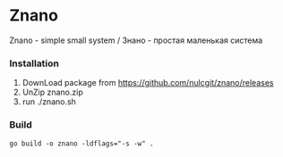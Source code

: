 # Znano

Znano - simple small system / Знано - простая маленькая система

### Installation

1. DownLoad package from https://github.com/nulcgit/znano/releases
2. UnZip znano.zip
3. run ./znano.sh

### Build

`go build -o znano -ldflags="-s -w" .`
